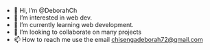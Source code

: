 - 👋 Hi, I’m @DeborahCh
- 👀 I’m interested in web dev.
- 🌱 I’m currently learning web development.
- 💞️ I’m looking to collaborate on many projects
- 📫 How to reach me use the email chisengadeborah72@gmail.com


<!---
DeborahCh/DeborahCh is a ✨ special ✨ repository because its `README.md` (this file) appears on your GitHub profile.
You can click the Preview link to take a look at your changes.
--->
